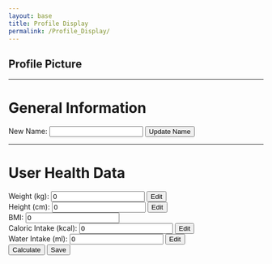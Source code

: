 ```yaml
---
layout: base
title: Profile Display
permalink: /Profile_Display/
---
```

<html lang="en">
<head>
    <meta charset="UTF-8">
    <meta name="viewport" content="width=device-width, initial-scale=1.0">
    <title>Profile Picture Display</title>
</head>
<body>
<form class = 'purple-form'>
    <h2>Profile Picture</h2>
    <div id="profilePicture" class="profilePictureContainer"></div>
    <hr>
    <h1> <strong> General Information </strong> </h1>
     <div id="userDetails"></div>
     <div class="purple-form">
        <label for="newName">New Name:</label>
        <input type="text" id="newName" name="newName" required>
        <button type="button" onclick="updateName()">Update Name</button>
    <div id="result"></div>
    <script src="https://jplip.github.io/frontTri2/assets/js/name.js" defer></script>
    <hr>
    <div class="container">
        <h1><strong> User Health Data </strong> </h1>
        <div class="form-group">
            <label for="weight">Weight (kg):</label>
            <input type="number" id="weight" value="0">
            <button class="edit-button" onclick="makeEditable('weight')">Edit</button>
        </div>
        <div class="form-group">
            <label for="height">Height (cm):</label>
            <input type="number" id="height" value="0">
            <button class="edit-button" onclick="makeEditable('height')">Edit</button>
        </div>
        <div class="form-group">
            <label for="bmi">BMI:</label>
            <input type="text" id="bmi" value="0" readonly>
        </div>
        <div class="form-group">
            <label for="caloricIntake">Caloric Intake (kcal):</label>
            <input type="number" id="caloricIntake" value="0">
            <button class="edit-button" onclick="makeEditable('caloricIntake')">Edit</button>
        </div>
        <div class="form-group">
            <label for="waterIntake">Water Intake (ml):</label>
            <input type="number" id="waterIntake" value="0">
            <button class="edit-button" onclick="makeEditable('waterIntake')">Edit</button>
        </div>
        <div class="form-group">
            <button class="calculate-button" onclick="calculateBMI()">Calculate</button>
            <button class="save-button" onclick="saveUserData()">Save</button>
        </div>
    </div>
    <script>
        const weight = document.getElementById('weight').value;
        localStorage.setItem("Weight", weight)
        // JavaScript code
        function makeEditable(fieldId) {
            const field = document.getElementById(fieldId);
            field.readOnly = !field.readOnly;
            field.focus(); // Put the cursor in the input field
        }
        function calculateBMI() {
            const weight = parseFloat(document.getElementById('weight').value);
            const height = parseFloat(document.getElementById('height').value) / 100; // Convert height to meters
            const bmiInput = document.getElementById('bmi');
            if (weight && height) {
                const bmi = (weight / (height * height)).toFixed(2);
                bmiInput.value = bmi;
            } else {
                alert('Please enter valid weight and height values.');
            }
        }
         // Function to generate HTML img tag with the selected profile's ASCII art
        function getProfileImage(profile) {
            var asciiArt = getProfileAscii(profile);
            return '<pre>' + asciiArt + '</pre>'; // Display ASCII art directly
        }
        // Function to update the profile picture
        function updateProfilePicture() {
            var selectedProfile = getSelectedProfile();
            var profilePictureDiv = document.getElementById("profilePicture");
            profilePictureDiv.innerHTML = getProfileImage(selectedProfile);
        }
        // Initial update when the page loads
        updateProfilePicture();
        // Functions for retrieving and updating the selected profile
        function getSelectedProfile() {
            var storedProfile = localStorage.getItem('selectedProfile');
            return storedProfile || 'profile1'; // Default to 'profile1' if not found
        }
function getProfileAscii(profile) {
    switch (profile) {
        case "profile1":
            return `
             __
    \ ______/ V\`-,
    }        /~~
    /_)^ --,r'
    |b      |b
            `;
        case "profile2":
            return `
                (\__/)
                (UwU)
            `;
        case "profile3":
            return `
            ╱|、
           (˚ˎ 。7
            |、˜〵
           じしˍ,)ノ
            `;
        case "profile4":
            return `
        [|━|]╭(♡･ㅂ･)و ̑̑
            `;
        default:
            return ""; // Set a default ASCII art or leave it empty
    }
}
 const loggedInUserName = localStorage.getItem('loggedInUserName');
        const loggedInUserId = localStorage.getItem('loggedInUserId');
        // Display user information
        if (loggedInUserName) {
            document.getElementById('userDetails').textContent = `Logged in as: ${loggedInUserName} (ID: ${loggedInUserId})`;
        } else {
            document.getElementById('userDetails').textContent = "Not logged in.";
        }
         loadUserData(); // Load user data immediately when the page is loaded
        function makeEditable(fieldId) {
            const field = document.getElementById(fieldId);
            field.readOnly = !field.readOnly;
            field.focus(); // Put the cursor in the input field
        }
        function calculateBMI() {
            const weight = parseFloat(document.getElementById('weight').value);
            const height = parseFloat(document.getElementById('height').value) / 100; // Convert height to meters
            const bmiInput = document.getElementById('bmi');
            if (weight && height) {
                const bmi = (weight / (height * height)).toFixed(2);
                bmiInput.value = bmi;
            } else {
                alert('Please enter valid weight and height values.');
            }
        }
        function saveUserData() {
            localStorage.setItem('weight', document.getElementById('weight').value);
            localStorage.setItem('height', document.getElementById('height').value);
            localStorage.setItem('caloricIntake', document.getElementById('caloricIntake').value);
            localStorage.setItem('waterIntake', document.getElementById('waterIntake').value);
        }
        function loadUserData() {
            document.getElementById('weight').value = localStorage.getItem('weight') || '0';
            document.getElementById('height').value = localStorage.getItem('height') || '0';
            document.getElementById('caloricIntake').value = localStorage.getItem('caloricIntake') || '0';
            document.getElementById('waterIntake').value = localStorage.getItem('waterIntake') || '0';
        }
    </script>

